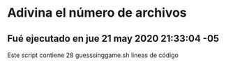 # Adivina el número de archivos
## Fué ejecutado en jue 21 may 2020 21:33:04 -05
Este script contiene 28 guesssinggame.sh lineas de código
